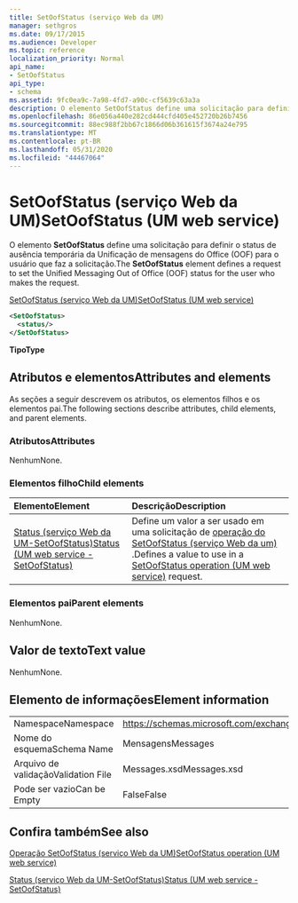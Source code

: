 ```yaml
---
title: SetOofStatus (serviço Web da UM)
manager: sethgros
ms.date: 09/17/2015
ms.audience: Developer
ms.topic: reference
localization_priority: Normal
api_name:
- SetOofStatus
api_type:
- schema
ms.assetid: 9fc0ea9c-7a98-4fd7-a90c-cf5639c63a3a
description: O elemento SetOofStatus define uma solicitação para definir o status de ausência temporária da Unificação de mensagens do Office (OOF) para o usuário que faz a solicitação.
ms.openlocfilehash: 86e056a440e282cd444cfd405e452720b26b7456
ms.sourcegitcommit: 88ec988f2bb67c1866d06b361615f3674a24e795
ms.translationtype: MT
ms.contentlocale: pt-BR
ms.lasthandoff: 05/31/2020
ms.locfileid: "44467064"
---
```

# <a name="setoofstatus-um-web-service"></a><span data-ttu-id="7586c-103">SetOofStatus (serviço Web da UM)</span><span class="sxs-lookup"><span data-stu-id="7586c-103">SetOofStatus (UM web service)</span></span>

<span data-ttu-id="7586c-104">O elemento **SetOofStatus** define uma solicitação para definir o status de ausência temporária da Unificação de mensagens do Office (OOF) para o usuário que faz a solicitação.</span><span class="sxs-lookup"><span data-stu-id="7586c-104">The **SetOofStatus** element defines a request to set the Unified Messaging Out of Office (OOF) status for the user who makes the request.</span></span> 
  
[<span data-ttu-id="7586c-105">SetOofStatus (serviço Web da UM)</span><span class="sxs-lookup"><span data-stu-id="7586c-105">SetOofStatus (UM web service)</span></span>](setoofstatus-um-web-service.md)
  
```xml
<SetOofStatus>
  <status/>
</SetOofStatus>
```

 <span data-ttu-id="7586c-106">**Tipo**</span><span class="sxs-lookup"><span data-stu-id="7586c-106">**Type**</span></span>
## <a name="attributes-and-elements"></a><span data-ttu-id="7586c-107">Atributos e elementos</span><span class="sxs-lookup"><span data-stu-id="7586c-107">Attributes and elements</span></span>

<span data-ttu-id="7586c-108">As seções a seguir descrevem os atributos, os elementos filhos e os elementos pai.</span><span class="sxs-lookup"><span data-stu-id="7586c-108">The following sections describe attributes, child elements, and parent elements.</span></span>
  
### <a name="attributes"></a><span data-ttu-id="7586c-109">Atributos</span><span class="sxs-lookup"><span data-stu-id="7586c-109">Attributes</span></span>

<span data-ttu-id="7586c-110">Nenhum</span><span class="sxs-lookup"><span data-stu-id="7586c-110">None.</span></span>
  
### <a name="child-elements"></a><span data-ttu-id="7586c-111">Elementos filho</span><span class="sxs-lookup"><span data-stu-id="7586c-111">Child elements</span></span>

|<span data-ttu-id="7586c-112">**Elemento**</span><span class="sxs-lookup"><span data-stu-id="7586c-112">**Element**</span></span>|<span data-ttu-id="7586c-113">**Descrição**</span><span class="sxs-lookup"><span data-stu-id="7586c-113">**Description**</span></span>|
|:-----|:-----|
|[<span data-ttu-id="7586c-114">Status (serviço Web da UM-SetOofStatus)</span><span class="sxs-lookup"><span data-stu-id="7586c-114">Status (UM web service - SetOofStatus)</span></span>](status-um-web-servicesetoofstatus.md) <br/> |<span data-ttu-id="7586c-115">Define um valor a ser usado em uma solicitação de [operação do SetOofStatus (serviço Web da um)](setoofstatus-operation-um-web-service.md) .</span><span class="sxs-lookup"><span data-stu-id="7586c-115">Defines a value to use in a [SetOofStatus operation (UM web service)](setoofstatus-operation-um-web-service.md) request.</span></span>  <br/> |
   
### <a name="parent-elements"></a><span data-ttu-id="7586c-116">Elementos pai</span><span class="sxs-lookup"><span data-stu-id="7586c-116">Parent elements</span></span>

<span data-ttu-id="7586c-117">Nenhum</span><span class="sxs-lookup"><span data-stu-id="7586c-117">None.</span></span>
  
## <a name="text-value"></a><span data-ttu-id="7586c-118">Valor de texto</span><span class="sxs-lookup"><span data-stu-id="7586c-118">Text value</span></span>

<span data-ttu-id="7586c-119">Nenhum</span><span class="sxs-lookup"><span data-stu-id="7586c-119">None.</span></span>
  
## <a name="element-information"></a><span data-ttu-id="7586c-120">Elemento de informações</span><span class="sxs-lookup"><span data-stu-id="7586c-120">Element information</span></span>

|||
|:-----|:-----|
|<span data-ttu-id="7586c-121">Namespace</span><span class="sxs-lookup"><span data-stu-id="7586c-121">Namespace</span></span>  <br/> |https://schemas.microsoft.com/exchange/services/2006/messages  <br/> |
|<span data-ttu-id="7586c-122">Nome do esquema</span><span class="sxs-lookup"><span data-stu-id="7586c-122">Schema Name</span></span>  <br/> |<span data-ttu-id="7586c-123">Mensagens</span><span class="sxs-lookup"><span data-stu-id="7586c-123">Messages</span></span>  <br/> |
|<span data-ttu-id="7586c-124">Arquivo de validação</span><span class="sxs-lookup"><span data-stu-id="7586c-124">Validation File</span></span>  <br/> |<span data-ttu-id="7586c-125">Messages.xsd</span><span class="sxs-lookup"><span data-stu-id="7586c-125">Messages.xsd</span></span>  <br/> |
|<span data-ttu-id="7586c-126">Pode ser vazio</span><span class="sxs-lookup"><span data-stu-id="7586c-126">Can be Empty</span></span>  <br/> |<span data-ttu-id="7586c-127">False</span><span class="sxs-lookup"><span data-stu-id="7586c-127">False</span></span>  <br/> |
   
## <a name="see-also"></a><span data-ttu-id="7586c-128">Confira também</span><span class="sxs-lookup"><span data-stu-id="7586c-128">See also</span></span>



[<span data-ttu-id="7586c-129">Operação SetOofStatus (serviço Web da UM)</span><span class="sxs-lookup"><span data-stu-id="7586c-129">SetOofStatus operation (UM web service)</span></span>](setoofstatus-operation-um-web-service.md)
  
[<span data-ttu-id="7586c-130">Status (serviço Web da UM-SetOofStatus)</span><span class="sxs-lookup"><span data-stu-id="7586c-130">Status (UM web service - SetOofStatus)</span></span>](status-um-web-servicesetoofstatus.md)

